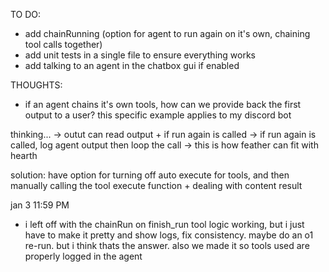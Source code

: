 TO DO:
- add chainRunning (option for agent to run again on it's own, chaining tool calls together)
- add unit tests in a single file to ensure everything works
- add talking to an agent in the chatbox gui if enabled

THOUGHTS:
- if an agent chains it's own tools, how can we provide back the first output to a user?
this specific example applies to my discord bot

thinking...
-> outut can read output + if run again is called
-> if run again is called, log agent output then loop the call
-> this is how feather can fit with hearth

solution: have option for turning off auto execute for tools, and then manually calling the tool execute function + dealing with content result

jan 3 11:59 PM
- i left off with the chainRun on finish_run tool logic working, but i just have to make it pretty and show logs, fix consistency. maybe do an o1 re-run. but i think thats the answer. also we made it so tools used are properly logged in the agent